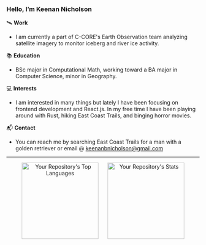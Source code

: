 ### Hello, I’m Keenan Nicholson

🛰️ **Work**

- I am currently a part of C-CORE's Earth Observation team analyzing satellite imagery to monitor iceberg and river ice activity.

📚 **Education**

- BSc major in Computational Math, working toward a BA major in Computer Science, minor in Geography. 

💻 **Interests**

- I am interested in many things but lately I have been focusing on frontend development and React.js. In my free time I have been playing around with Rust, hiking East Coast Trails, and binging horror movies.

📬 **Contact**

- You can reach me by searching East Coast Trails for a man with a golden retriever or email @ keenanbnicholson@gmail.com

---
<p align="center">
  <img src="https://github-readme-stats.vercel.app/api/top-langs/?username=keenan-nicholson&hide=jupyter%20notebook" alt="Your Repository's Top Languages" style="display: inline-block; margin-right: 20px; width: auto; height: 200px;">
  
  <a href="https://github.com/anuraghazra/github-readme-stats" style="display: inline-block;">
    <img src="https://github-readme-stats.vercel.app/api?username=keenan-nicholson&show_icons=true&theme=radical" alt="Your Repository's Stats" style="height: 200px;">
  </a>
</p>



